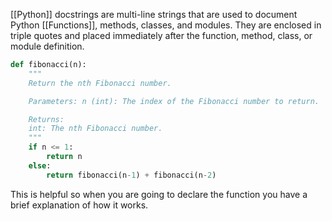 [[Python]] docstrings are multi-line strings that are used to document Python [[Functions]], methods, classes, and modules. They are enclosed in triple quotes and placed immediately after the function, method, class, or module definition.

```python
def fibonacci(n): 
	""" 
	Return the nth Fibonacci number. 

	Parameters: n (int): The index of the Fibonacci number to return. 

	Returns: 
	int: The nth Fibonacci number. 
	""" 
	if n <= 1: 
		return n 
	else: 
		return fibonacci(n-1) + fibonacci(n-2)
```

This is helpful so when you are going to declare the function you have a brief explanation of how it works.